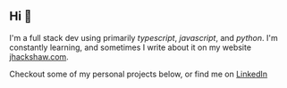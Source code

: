 
## Hi 👋

I'm a full stack dev using primarily *typescript*, *javascript*, and *python*. I'm constantly learning, and sometimes I write about it on my website [jhackshaw.com](https://jhackshaw.com).

Checkout some of my personal projects below, or find me on [LinkedIn](https://www.linkedin.com/in/jeffrey-hackshaw/)
